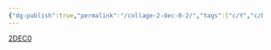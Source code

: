 ```yaml
---
{"dg-publish":true,"permalink":"/collage-2-dec-0-2/","tags":["c/Y","c/blue","c/self","c/jonny","c/pattern","c/plant","c/sign","c/hand","c/C"],"created":"2024-01-03T16:43:45.852-05:00","updated":"2024-01-03T16:45:51.042-05:00"}
---
```



[2DEC0](https://www.instagram.com/p/CJHCZ6Dh6BK/)
